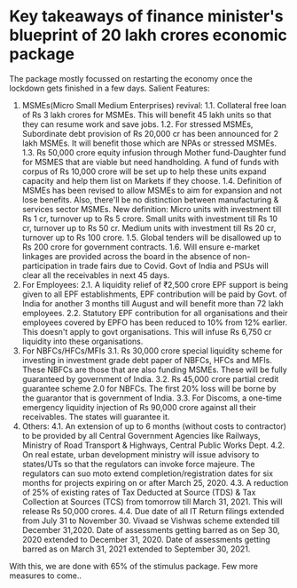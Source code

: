 # Key takeaways of finance minister's blueprint of 20 lakh crores economic package
The package mostly focussed on restarting the economy once the lockdown gets finished in a few days. 
Salient Features:
1. MSMEs(Micro Small Medium Enterprises) revival:
1.1. Collateral free loan of Rs 3 lakh crores for MSMEs. This will benefit 45 lakh units so that they can resume work and save jobs.
1.2. For stressed MSMEs, Subordinate debt provision of Rs 20,000 cr has been announced for 2 lakh MSMEs. It will benefit those which are NPAs or stressed MSMEs.
1.3. Rs 50,000 crore equity infusion through Mother fund-Daughter fund for MSMES that are viable but need handholding. A fund of funds with corpus of Rs 10,000 crore will be set up to help these units expand capacity and help them list on Markets if they choose.
1.4. Definition of MSMEs has been revised to allow MSMEs to aim for expansion and not lose benefits. Also, there'll be no distinction between manufacturing & services sector MSMEs.
     New definition: Micro units with investment till Rs 1 cr, turnover up to Rs 5 crore. Small units with investment till Rs 10 cr, turnover up to Rs 50 cr. Medium units with investment till Rs 20 cr, turnover up to Rs 100 crore.
1.5. Global tenders will be disallowed up to Rs 200 crore for government contracts.
1.6. Will ensure e-market linkages are provided across the board in the absence of non-participation in trade fairs due to Covid. Govt of India and PSUs will clear all the receivables in next 45 days.
2. For Employees:
2.1. A liquidity relief of ₹2,500 crore EPF support is being given to all EPF establishments, EPF contribution will be paid by Govt. of India for another 3 months till August and will benefit more than 72 lakh employees.
2.2. Statutory EPF contribution for all organisations and their employees covered by EPFO has been reduced to 10% from 12% earlier. This doesn't apply to govt organisations. This will infuse Rs 6,750 cr liquidity into these organisations.
3. For NBFCs/HFCs/MFIs
3.1. Rs 30,000 crore special liquidity scheme for investing in investment grade debt paper of NBFCs, HFCs and MFIs. These NBFCs are those that are also funding MSMEs. These will be fully guaranteed by government of India.
3.2. Rs 45,000 crore partial credit guarantee scheme 2.0 for NBFCs. The first 20% loss will be borne by the guarantor that is government of India.
3.3. For Discoms, a one-time emergency liquidity injection of Rs 90,000 crore against all their receivables. The states will guarantee it.
4. Others:
4.1. An extension of up to 6 months (without costs to contractor) to be provided by all Central Government Agencies like Railways, Ministry of Road Transport & Highways, Central Public Works Dept.
4.2. On real estate, urban development ministry will issue advisory to states/UTs so that the regulators can invoke force majeure. The regulators can suo moto extend completion/registration dates for six months for projects expiring on or after March 25, 2020.
4.3. A reduction of 25% of existing rates of Tax Deducted at Source (TDS) & Tax Collection at Sources (TCS) from tomorrow till March 31, 2021. This will release Rs 50,000 crores.
4.4. Due date of all IT Return filings extended from July 31 to November 30. Vivaad se Vishwas scheme extended till December 31,2020. Date of assessments getting barred as on Sep 30, 2020 extended to December 31, 2020. Date of assessments getting barred as on March 31, 2021 extended to September 30, 2021.

With this, we are done with 65% of the stimulus package. Few more measures to come..
